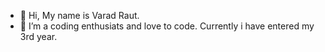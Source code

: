 - 👋 Hi, My name is Varad Raut.
- 👀 I’m a coding enthusiats and love to code. Currently i have entered my 3rd year. 


<!---
Vrbojj98/Vrbojj98 is a ✨ special ✨ repository because its `README.md` (this file) appears on your GitHub profile.
You can click the Preview link to take a look at your changes.
--->
